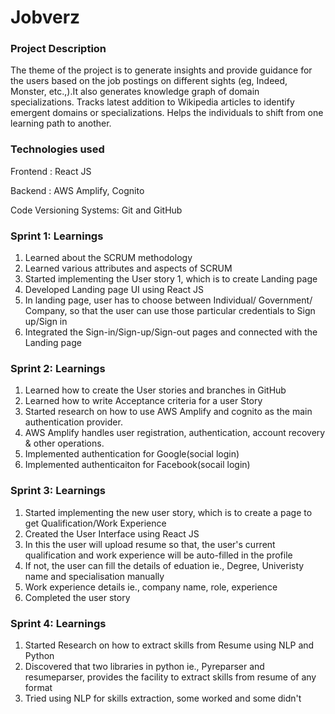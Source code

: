 # Jobverz

### Project Description
The theme of the project is to generate insights and provide guidance for the users based on the job postings on different sights (eg, Indeed, Monster, etc.,).It also generates knowledge graph of domain specializations. Tracks latest addition to Wikipedia articles to identify emergent domains or specializations. Helps the individuals to shift from one learning path to another.



### Technologies used
Frontend : React JS

Backend : AWS Amplify, Cognito

Code Versioning Systems: Git and GitHub

### Sprint 1: Learnings
1. Learned about the SCRUM methodology 
2. Learned various attributes and aspects of SCRUM
3. Started implementing the User story 1, which is to create Landing page
4. Developed Landing page UI using React JS
5. In landing page, user has to choose between Individual/ Government/ Company, so that the user can use those particular credentials to
   Sign up/Sign in
6. Integrated the Sign-in/Sign-up/Sign-out pages and connected with the Landing page

### Sprint 2: Learnings
1. Learned how to create the User stories and branches in GitHub
2. Learned how to write Acceptance criteria for a user Story
3. Started research on how to use AWS Amplify and cognito as the main authentication provider.
4. AWS Amplify handles user registration, authentication, account recovery & other operations.
5. Implemented authentication for Google(social login)
6. Implemented authenticaiton for Facebook(socail login)

### Sprint 3: Learnings
1. Started implementing the new user story, which is to create a page to get Qualification/Work Experience
2. Created the User Interface using React JS
3. In this the user will upload resume so that, the user's current qualification and work experience will be auto-filled in the profile
4. If not, the user can fill the details of eduation ie., Degree, Univeristy name and specialisation manually
5. Work experience details ie., company name, role, experience
6. Completed the user story

### Sprint 4: Learnings
1. Started Research on how to extract skills from Resume using NLP and Python
2. Discovered that two libraries in python ie., Pyreparser and resumeparser, provides the facility to extract skills from resume of any format
3. Tried using NLP for skills extraction, some worked and some didn't
